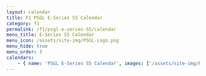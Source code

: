 ```yaml
---
layout: calendar
title: F1 PSGL E-Series S5 Calendar
category: f1
permalink: /f1/psgl-e-series-S5/calendar
menu_title: E-Series S5 Calendar
menu_icon: /assets/site-img/PSGL-Logo.png
menu_hide: true
menu_order: 3
calendars:
    - { name: 'PSGL E-Series S5 Calendar', images: ['/assets/site-img/PSGL-E-Series-Calendar-S5.png'], width: 1920, height: 1080 }
---
```

